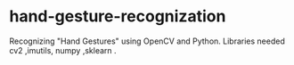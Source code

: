 # hand-gesture-recognization
Recognizing "Hand Gestures" using OpenCV and Python.  Libraries needed cv2 ,imutils, numpy ,sklearn .
